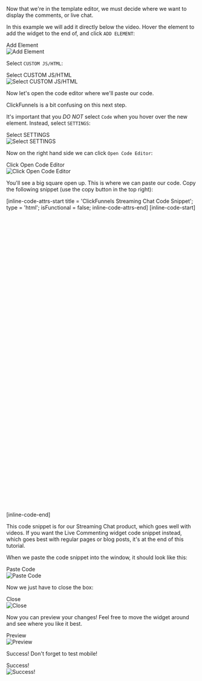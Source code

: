 Now that we're in the template editor, we must decide where we want to display the comments, or live chat.

In this example we will add it directly below the video. Hover the element to add the widget to the end of, and click `ADD ELEMENT`:

<div class="screenshot white-bg">
    <div class="title">Add Element</div>
    <img class="screenshot-image" src="/images/installation-guides/clickfunnels-step-4-add-element.png" alt="Add Element" />
</div>

Select `CUSTOM JS/HTML`:

<div class="screenshot white-bg">
    <div class="title">Select CUSTOM JS/HTML</div>
    <img class="screenshot-image" src="/images/installation-guides/clickfunnels-step-5-custom-js-html.png" alt="Select CUSTOM JS/HTML" />
</div>

Now let's open the code editor where we'll paste our code.

ClickFunnels is a bit confusing on this next step.

It's important that you *DO NOT* select `Code` when you hover over the new element. Instead, select `SETTINGS`:

<div class="screenshot white-bg">
    <div class="title">Select SETTINGS</div>
    <img class="screenshot-image" src="/images/installation-guides/clickfunnels-step-6-settings.png" alt="Select SETTINGS" />
</div>

Now on the right hand side we can click `Open Code Editor`:

<div class="screenshot white-bg">
    <div class="title">Click Open Code Editor</div>
    <img class="screenshot-image" src="/images/installation-guides/clickfunnels-step-7-open-code-editor.png" alt="Click Open Code Editor" />
</div>

You'll see a big square open up. This is where we can paste our code. Copy the following snippet (use the copy button in the top right):

[inline-code-attrs-start title = 'ClickFunnels Streaming Chat Code Snippet'; type = 'html'; isFunctional = false; inline-code-attrs-end]
[inline-code-start]
<script src="https://cdn.fastcomments.com/js/embed-live-chat.min.js"></script>
<div id="fastcomments-live-chat-widget" style="width: 500px;min-height: 780px;"></div>
<style>
    #fastcomments-live-chat-widget iframe {
        min-height: 780px;
    }
</style>
<script>
    (function fcLoad() {
        function tryLoad() {
            // some providers change the code snippet to be async
            const container = document.getElementById('fastcomments-live-chat-widget');
            if (!container) {
                return waitRetry();
            }
            if (!window.FastCommentsLiveChat) {
                return waitRetry();
            }
            window.FastCommentsLiveChat(container, {
                tenantId: 'demo'
            });
        }
        function waitRetry() {
            setTimeout(tryLoad, 500);
        }
        tryLoad();
    })();
</script>
[inline-code-end]

This code snippet is for our Streaming Chat product, which goes well with videos. If you want the Live Commenting widget code snippet instead, which
goes best with regular pages or blog posts, it's at the end of this tutorial.

When we paste the code snippet into the window, it should look like this:

<div class="screenshot white-bg">
    <div class="title">Paste Code</div>
    <img class="screenshot-image" src="/images/installation-guides/clickfunnels-step-8-paste.png" alt="Paste Code" />
</div>

Now we just have to close the box:

<div class="screenshot white-bg">
    <div class="title">Close</div>
    <img class="screenshot-image" src="/images/installation-guides/clickfunnels-step-9-close.png" alt="Close" />
</div>

Now you can preview your changes! Feel free to move the widget around and see where you like it best.

<div class="screenshot white-bg">
    <div class="title">Preview</div>
    <img class="screenshot-image" src="/images/installation-guides/clickfunnels-step-10-preview.png" alt="Preview" />
</div>

Success! Don't forget to test mobile!

<div class="screenshot white-bg">
    <div class="title">Success!</div>
    <img class="screenshot-image" src="/images/installation-guides/clickfunnels-step-11-success.png" alt="Success!" />
</div>
